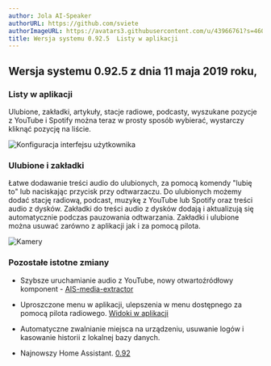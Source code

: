```yaml
---
author: Jola AI-Speaker
authorURL: https://github.com/sviete
authorImageURL: https://avatars3.githubusercontent.com/u/43966761?s=460&v=4
title: Wersja systemu 0.92.5  Listy w aplikacji
---
```


## Wersja systemu 0.92.5 z dnia 11 maja 2019 roku,

### Listy w aplikacji

 Ulubione, zakładki, artykuły, stacje radiowe, podcasty, wyszukane pozycje z YouTube i Spotify można teraz w prosty sposób wybierać, wystarczy kliknąć pozycję na liście.

![Konfiguracja interfejsu użytkownika](/AIS-docs/img/en/frontend/audio_lists.png)


### Ulubione i zakładki

Łatwe dodawanie treści audio do ulubionych, za pomocą komendy "lubię to" lub naciskając przycisk przy odtwarzaczu.
Do ulubionych możemy dodać stację radiową, podcast, muzykę z YouTube lub Spotify oraz treści audio z dysków.
Zakładki do treści audio z dysków dodają i aktualizują się automatycznie podczas pauzowania odtwarzania.
Zakładki i ulubione można usuwać zarówno z aplikacji jak i za pomocą pilota.

![Kamery](/AIS-docs/img/en/frontend/favorite_list.png)


### Pozostałe istotne zmiany

- Szybsze uruchamianie audio z YouTube, nowy otwartoźródłowy komponent - <a href="https://github.com/sviete/AIS-media-extractor" target="_blank"> AIS-media-extractor </a>

- Uproszczone menu w aplikacji, ulepszenia w menu dostępnego za pomocą pilota radiowego.
[Widoki w aplikacji](/AIS-docs/docs/en/ais_app_views.html)

- Automatyczne zwalnianie miejsca na urządzeniu, usuwanie logów i kasowanie historii z lokalnej bazy danych.

- Najnowszy Home Assistant.
<a href="https://www.home-assistant.io/blog/2019/04/24/release-92/" target="_blank">0.92</a>
